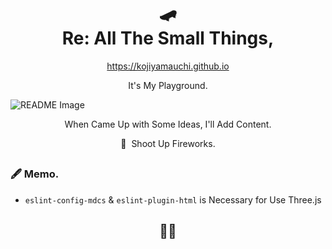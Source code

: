 <h1 align="center">
  🛹<br>
  Re: All The Small Things,
</h1>  

<p align="center"><a href="https://kojiyamauchi.github.io">https://kojiyamauchi.github.io</a></p>

<p align="center">It's My Playground.</p>  

![README Image](https://github.com/kojiyamauchi/kojiyamauchi.github.io/blob/readme/images/readme_image.png)  

<p align="center">When Came Up with Some Ideas, I'll Add Content.</p>  
<p align="center">🤔&nbsp;&nbsp;Shoot Up Fireworks.</p>

<h2 align="center"></h2>  

### 🖋 Memo.
- `eslint-config-mdcs` & `eslint-plugin-html` is Necessary for Use Three.js  

<h2 align="center">🏄‍♂️</h2>
